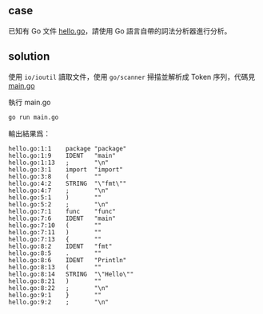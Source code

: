 ## case

已知有 Go 文件 [hello.go](compile_002_golang_lexer/hello.go)，請使用 Go 語言自帶的詞法分析器進行分析。

## solution

使用 `io/ioutil` 讀取文件，使用 `go/scanner` 掃描並解析成 Token 序列，代碼見 [main.go](compile_002_golang_lexer/main.go)

執行 main.go

```bash
go run main.go
```

輸出結果爲：

```
hello.go:1:1    package "package"
hello.go:1:9    IDENT   "main"
hello.go:1:13   ;       "\n"
hello.go:3:1    import  "import"
hello.go:3:8    (       ""
hello.go:4:2    STRING  "\"fmt\""
hello.go:4:7    ;       "\n"
hello.go:5:1    )       ""
hello.go:5:2    ;       "\n"
hello.go:7:1    func    "func"
hello.go:7:6    IDENT   "main"
hello.go:7:10   (       ""
hello.go:7:11   )       ""
hello.go:7:13   {       ""
hello.go:8:2    IDENT   "fmt"
hello.go:8:5    .       ""
hello.go:8:6    IDENT   "Println"
hello.go:8:13   (       ""
hello.go:8:14   STRING  "\"Hello\""
hello.go:8:21   )       ""
hello.go:8:22   ;       "\n"
hello.go:9:1    }       ""
hello.go:9:2    ;       "\n"
```